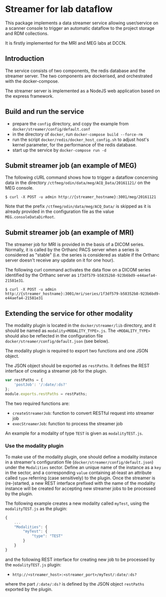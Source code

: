 # Streamer for lab dataflow

This package implements a data streamer service allowing user/service on a scanner
console to trigger an automatic dataflow to the project storage and RDM collections.

It is firstly implemented for the MRI and MEG labs at DCCN.

## Introduction

The service consists of two components, the redis database and the streamer server.
The two components are dockerised, and orchestrated with the docker-compose.

The streamer server is implemented as a NodeJS web application based on the express framework.

## Build and run the service

- prepare the `config` directory, and copy the example from `docker/streamer/config/default.conf`
- in the directory of `docker`, run `docker-compose build --force-rm`
- run the script `docker/redis/docker_host_config.sh` to adjust host's kernel parameter, for the performance of the redis database.
- start up the service by `docker-compose run -d`

## Submit streamer job (an example of MEG)

The following cURL command shows how to trigger a dataflow concerning data in the directory
`/ctfmeg/odin/data/meg/ACQ_Data/20161121/` on the MEG console.

```
$ curl -X POST -u admin http://{streamer_hostname}:3001/meg/20161121
```

Note that the prefix `/ctfmeg/odin/data/meg/ACQ_Data/` is skipped as it is already provided in
the configuration file as the value `MEG.consoleDataDirRoot`.

## Submit streamer job (an example of MRI)

The streamer job for MRI is provided in the basis of a DICOM series. Normally, it is called by the Orthanc PACS server when a series is considered as "stable" (i.e. the series is considered as stable if the Orthanc server doesn't receive any update on it for one hour).

The following curl command activates the data flow on a DICOM series identified by the Orthanc server as `1f3df579-b58352b8-923b6bd9-e44aefa4-21581e31`.

```
$ curl -X POST -u admin http://{streamer_hostname}:3001/mri/series/1f3df579-b58352b8-923b6bd9-e44aefa4-21581e31
```

## Extending the service for other modality

The modality plugin is located in the `docker/streamer/lib` directory, and it should be named as `modality<MODALITY_TYPE>.js`.  The `<MODALITY_TYPE>` should also be reflected in the configuration file `docker/streamer/config/default.json` (see below).

The modality plugin is required to export two functions and one JSON object.

The JSON object should be exported as `restPaths`.  It defines the REST interface of creating a streamer job for the plugin.

```javascript
var restPaths = {
    'postJob': '/:date/:ds?'
};
module.exports.restPaths = restPaths;
```

The two required functions are:

- `createStreamerJob`: function to convert RESTful request into streamer job
- `execStreamerJob`: function to process the streamer job

An example for a modality of type `TEST` is given as `modalityTEST.js`.

### Use the modality plugin

To make use of the modality plugin, one should define a modality instance in a streamer's configuration file (`docker/streamer/config/default.json`) under the `Modalities` sector.  Define an unique name of the instance as a `key` in the sector, and a corresponding `value` containing at-least an attribute called `type` referring (case sensitively) to the plugin.  Once the streamer is (re-)started, a new REST interface prefixed with the name of the modality instance will be created for accepting new streamer jobs to be processed by the plugin.

The following example creates a new modality called `myTest`, using the `modalityTEST.js` as the plugin:

```javascript
{
    ...
    "Modalities": {
        "myTest": {
            "type": "TEST"
        }
    }
}
```

and the following REST interface for creating new job to be processed by the `modalityTEST.js` plugin:

- `http://<streamer_host>:<streamer_port>/myTest/:date/:ds?`

where the part `/:date/:ds?` is defined by the JSON object `restPaths` exported by the plugin.
